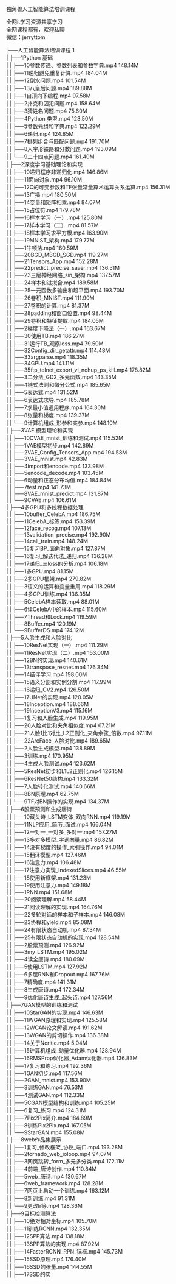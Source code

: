 独角兽人工智能算法培训课程

全网it学习资源共享学习<br>全网课程都有，欢迎私聊<br>微信：jerryttom<br>

├──人工智能算法培训课程 1<br> | ├──1Python 基础<br> | | ├──10参数传递、参数列表和参数字典.mp4 148.14M<br> | | ├──11递归避免重复计算.mp4 184.04M<br> | | ├──12倒水问题.mp4 101.54M<br> | | ├──13八皇后问题.mp4 189.88M<br> | | ├──1自顶向下编程.mp4 97.58M<br> | | ├──2扑克和囚犯问题.mp4 158.64M<br> | | ├──3猜姓名问题.mp4 75.60M<br> | | ├──4Python 类型.mp4 123.50M<br> | | ├──5参数元组和字典.mp4 122.29M<br> | | ├──6递归.mp4 124.85M<br> | | ├──7排列组合与匹配问题.mp4 191.70M<br> | | ├──8人字形铁路和分数问题.mp4 193.09M<br> | | └──9二十四点问题.mp4 161.40M<br> | ├──2深度学习基础理论和实现<br> | | ├──10递归程序非递归化.mp4 146.86M<br> | | ├──11面向对象.mp4 96.10M<br> | | ├──12C的可变参数和TF张量常量算术运算关系运算.mp4 156.31M<br> | | ├──13广播.mp4 180.50M<br> | | ├──14变量和矩阵相乘.mp4 84.07M<br> | | ├──15占位符.mp4 179.78M<br> | | ├──16样本学习（一）.mp4 125.80M<br> | | ├──17样本学习（二）.mp4 81.57M<br> | | ├──18样本学习求平方根.mp4 163.90M<br> | | ├──19MNIST_架构.mp4 179.77M<br> | | ├──1牛顿法.mp4 160.59M<br> | | ├──20BGD_MBGD_SGD.mp4 119.27M<br> | | ├──21Tensors_App.mp4 152.28M<br> | | ├──22predict_precise_saver.mp4 136.51M<br> | | ├──23三层神经网络_sin_架构.mp4 137.57M<br> | | ├──24样本和过拟合.mp4 189.58M<br> | | ├──25一元函数多输出和超平面.mp4 193.70M<br> | | ├──26卷积_MNIST.mp4 111.90M<br> | | ├──27卷积的计算.mp4 81.37M<br> | | ├──28padding和窗口位置.mp4 98.44M<br> | | ├──29卷积和特征提取.mp4 184.05M<br> | | ├──2梯度下降法（一）.mp4 163.67M<br> | | ├──30使用TB.mp4 186.27M<br> | | ├──31运行TB_观察loss.mp4 79.50M<br> | | ├──32Config_dir_getattr.mp4 114.48M<br> | | ├──33argparse.mp4 118.35M<br> | | ├──34GPU.mp4 141.11M<br> | | ├──35ftp_telnet_export_vi_nohup_ps_kill.mp4 178.82M<br> | | ├──3二分法_GD2_多元函数.mp4 143.35M<br> | | ├──4链式法则和微分公式.mp4 185.65M<br> | | ├──5表达式.mp4 131.52M<br> | | ├──6表达式求导.mp4 185.78M<br> | | ├──7求最小值通用程序.mp4 164.30M<br> | | ├──8张量和梯度.mp4 139.37M<br> | | └──9计算机组成_形参和实参.mp4 148.10M<br> | ├──3VAE 模型理论和实现<br> | | ├──10CVAE_mnist_训练和测试.mp4 115.52M<br> | | ├──1VAE模型初步.mp4 142.89M<br> | | ├──2VAE_Config_Tensors_App.mp4 194.58M<br> | | ├──3VAE_mnist.mp4 42.83M<br> | | ├──4import和encode.mp4 133.98M<br> | | ├──5encode_decode.mp4 103.45M<br> | | ├──6动量和正态分布均值.mp4 184.84M<br> | | ├──7test.mp4 141.73M<br> | | ├──8VAE_mnist_predict.mp4 131.87M<br> | | └──9CVAE.mp4 106.61M<br> | ├──4多GPU和多线程数据处理<br> | | ├──10buffer_CelebA.mp4 186.75M<br> | | ├──11CelebA_标签.mp4 153.39M<br> | | ├──12face_recog.mp4 107.13M<br> | | ├──13validation_precise.mp4 192.90M<br> | | ├──14call_train.mp4 148.24M<br> | | ├──15复习BP_面向对象.mp4 127.87M<br> | | ├──16复习_解迭代法_递归.mp4 136.28M<br> | | ├──17递归_三loss的分析.mp4 106.18M<br> | | ├──1多GPU.mp4 81.15M<br> | | ├──2多GPU框架.mp4 279.82M<br> | | ├──3语义的运算和变量重用.mp4 118.29M<br> | | ├──4多GPU训练.mp4 136.35M<br> | | ├──5CelebA样本读取.mp4 88.01M<br> | | ├──6读CelebA中的样本.mp4 115.60M<br> | | ├──7Thread和Lock.mp4 119.59M<br> | | ├──8Buffer.mp4 120.19M<br> | | └──9BufferDS.mp4 174.12M<br> | ├──5人脸生成和人脸对比<br> | | ├──10ResNet实现（一）.mp4 111.29M<br> | | ├──11ResNet实现（二）.mp4 153.00M<br> | | ├──12BN的实现.mp4 140.61M<br> | | ├──13transpose_resnet.mp4 176.34M<br> | | ├──14结伴学习.mp4 198.00M<br> | | ├──15语义分割和实例分割.mp4 117.99M<br> | | ├──16递归_CV2.mp4 126.50M<br> | | ├──17UNet的实现.mp4 120.05M<br> | | ├──18Inception.mp4 188.66M<br> | | ├──19InceptionV3.mp4 115.16M<br> | | ├──1复习和人脸生成.mp4 119.95M<br> | | ├──20人脸对比和夹角相似度.mp4 67.21M<br> | | ├──21人脸1比1对比_L2正则化_夹角余弦_倍数.mp4 97.11M<br> | | ├──22ArcFace_人脸对比.mp4 189.65M<br> | | ├──2人脸生成模型.mp4 138.89M<br> | | ├──3训练.mp4 170.95M<br> | | ├──4生成人脸测试.mp4 123.62M<br> | | ├──5ResNet初步和L1L2正则化.mp4 126.15M<br> | | ├──6ResNet50结构.mp4 133.32M<br> | | ├──7人脸转化测试.mp4 140.66M<br> | | ├──8BN原理.mp4 62.75M<br> | | └──9TF对BN操作的实现.mp4 134.37M<br> | ├──6股票预测和生成唐诗<br> | | ├──10藏头诗_LSTM变体_双向RNN.mp4 119.19M<br> | | ├──11NLP应用_简历_面试.mp4 166.04M<br> | | ├──12一对一_一对多_多对一.mp4 157.27M<br> | | ├──13多对多模型_字词向量.mp4 86.82M<br> | | ├──14没有梯度的操作_索引操作.mp4 94.01M<br> | | ├──15翻译模型.mp4 127.46M<br> | | ├──16注意力.mp4 106.48M<br> | | ├──17注意力实现_IndexedSlices.mp4 46.55M<br> | | ├──18使用新框架.mp4 131.23M<br> | | ├──19使用注意力.mp4 149.18M<br> | | ├──1RNN.mp4 151.68M<br> | | ├──20阅读理解.mp4 58.44M<br> | | ├──21阅读理解的实现.mp4 164.76M<br> | | ├──22多轮对话的样本和子样本.mp4 146.08M<br> | | ├──23协程和yield.mp4 85.08M<br> | | ├──24有限状态自动机.mp4 87.34M<br> | | ├──25有限状态自动机的实现.mp4 128.54M<br> | | ├──2股票预测.mp4 126.92M<br> | | ├──3my_LSTM.mp4 195.02M<br> | | ├──4读全唐诗.mp4 180.69M<br> | | ├──5使用LSTM.mp4 127.92M<br> | | ├──6多层RNN和Dropout.mp4 167.76M<br> | | ├──7精确度.mp4 141.31M<br> | | ├──8生成唐诗.mp4 172.34M<br> | | └──9优化唐诗生成_起头诗.mp4 127.56M<br> | ├──7GAN模型的训练和测试<br> | | ├──10StarGAN的实现.mp4 146.63M<br> | | ├──11WGAN原理和实现.mp4 125.58M<br> | | ├──12WGAN论文解读.mp4 191.62M<br> | | ├──13WGAN的剪切操作.mp4 136.38M<br> | | ├──14关于Ncritic.mp4 5.04M<br> | | ├──15计算机组成_动量优化器.mp4 128.94M<br> | | ├──16RMSProp优化器_Adam优化器.mp4 136.83M<br> | | ├──17复习和练习.mp4 192.36M<br> | | ├──1GAN初步.mp4 117.56M<br> | | ├──2GAN_mnist.mp4 153.90M<br> | | ├──3训练GAN.mp4 76.53M<br> | | ├──4测试GAN.mp4 112.33M<br> | | ├──5CGAN模型结构和训练.mp4 105.25M<br> | | ├──6复习_练习.mp4 124.31M<br> | | ├──7Pix2Pix简介.mp4 184.89M<br> | | ├──8训练Pix2Pix.mp4 167.05M<br> | | └──9StarGAN.mp4 155.08M<br> | ├──8web作品集展示<br> | | ├──1复习_修改框架_协议_端口.mp4 193.28M<br> | | ├──2tornado_web_ioloop.mp4 94.07M<br> | | ├──3网页跳转_form_多元多分类.mp4 172.11M<br> | | ├──4前端_唐诗创作.mp4 110.84M<br> | | ├──5web_唐诗.mp4 130.67M<br> | | ├──6web_framework.mp4 128.28M<br> | | ├──7网页上启动一个训练.mp4 163.12M<br> | | ├──8新训练.mp4 91.31M<br> | | └──9更改lr等.mp4 128.36M<br> | ├──9目标检测算法<br> | | ├──10绝对相对坐标.mp4 105.70M<br> | | ├──11训练RCNN.mp4 132.35M<br> | | ├──12SPP算法.mp4 138.18M<br> | | ├──13SPP算法的实现.mp4 87.92M<br> | | ├──14FasterRCNN_RPN_锚框.mp4 145.73M<br> | | ├──15SSD原理.mp4 176.40M<br> | | ├──16SSD的张量.mp4 144.55M<br> | | ├──17SSD的实